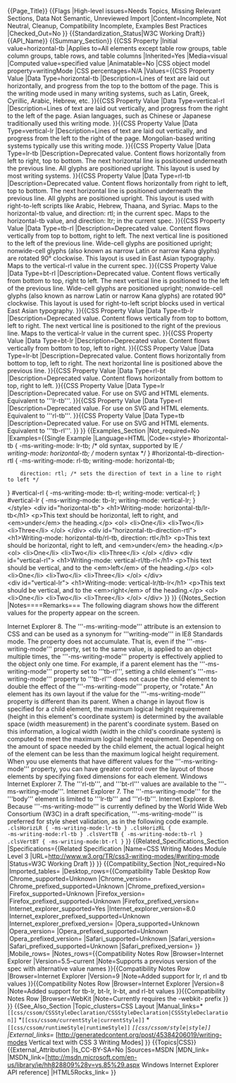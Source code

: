 {{Page_Title}}
{{Flags
|High-level issues=Needs Topics, Missing Relevant Sections, Data Not Semantic, Unreviewed Import
|Content=Incomplete, Not Neutral, Cleanup, Compatibility Incomplete, Examples Best Practices
|Checked_Out=No
}}
{{Standardization_Status|W3C Working Draft}}
{{API_Name}}
{{Summary_Section}}
{{CSS Property
|Initial value=horizontal-tb
|Applies to=All elements except table row groups, table column groups, table rows, and table columns
|Inherited=Yes
|Media=visual
|Computed value=specified value
|Animatable=No
|CSS object model property=writingMode
|CSS percentages=N/A
|Values={{CSS Property Value
|Data Type=horizontal-tb
|Description=Lines of text are laid out horizontally, and progress from the top to the bottom of the page. This is the writing mode used in many writing systems, such as Latin, Greek, Cyrillic, Arabic, Hebrew, etc.
}}{{CSS Property Value
|Data Type=vertical-rl
|Description=Lines of text are laid out vertically, and progress from the right to the left of the page. Asian languages, such as Chinese or Japanese traditionally used this writing mode.
}}{{CSS Property Value
|Data Type=vertical-lr
|Description=Lines of text are laid out vertically, and progress from the left to the right of the page. Mongolian-based writing systems typically use this writing mode.
}}{{CSS Property Value
|Data Type=lr-tb
|Description=Deprecated value. Content flows horizontally from left to right, top to bottom. The next horizontal line is positioned underneath the previous line. All glyphs are positioned upright. This layout is used by most writing systems.
}}{{CSS Property Value
|Data Type=rl-tb
|Description=Deprecated value. Content flows horizontally from right to left, top to bottom. The next horizontal line is positioned underneath the previous line. All glyphs are positioned upright. This layout is used with right-to-left scripts like Arabic, Hebrew, Thaana, and Syriac. Maps to the horizontal-tb value, and direction: rtl; in the current spec. Maps to the horizontal-tb value, and direction: ltr; in the current spec.
}}{{CSS Property Value
|Data Type=tb-rl
|Description=Deprecated value. Content flows vertically from top to bottom, right to left. The next vertical line is positioned to the left of the previous line. Wide-cell glyphs are positioned upright; nonwide-cell glyphs (also known as narrow Latin or narrow Kana glyphs) are rotated 90° clockwise. This layout is used in East Asian typography. Maps to the vertical-rl value in the current spec.
}}{{CSS Property Value
|Data Type=bt-rl
|Description=Deprecated value. Content flows vertically from bottom to top, right to left. The next vertical line is positioned to the left of the previous line. Wide-cell glyphs are positioned upright; nonwide-cell glyphs (also known as narrow Latin or narrow Kana glyphs) are rotated 90° clockwise. This layout is used for right-to-left script blocks used in vertical East Asian typography.
}}{{CSS Property Value
|Data Type=tb-lr
|Description=Deprecated value. Content flows vertically from top to bottom, left to right. The next vertical line is positioned to the right of the previous line. Maps to the vertical-lr value in the current spec.
}}{{CSS Property Value
|Data Type=bt-lr
|Description=Deprecated value. Content flows vertically from bottom to top, left to right.
}}{{CSS Property Value
|Data Type=lr-bt
|Description=Deprecated value. Content flows horizontally from bottom to top, left to right. The next horizontal line is positioned above the previous line.
}}{{CSS Property Value
|Data Type=rl-bt
|Description=Deprecated value. Content flows horizontally from bottom to top, right to left.
}}{{CSS Property Value
|Data Type=lr
|Description=Deprecated value. For use on SVG and HTML elements. Equivalent to '''lr-tb'''.
}}{{CSS Property Value
|Data Type=rl
|Description=Deprecated value. For use on SVG and HTML elements. Equivalent to '''rl-tb'''.
}}{{CSS Property Value
|Data Type=tb
|Description=Deprecated value. For use on SVG and HTML elements. Equivalent to '''tb-rl'''.
}}
}}
{{Examples_Section
|Not_required=No
|Examples={{Single Example
|Language=HTML
|Code=&lt;style&gt;
    #horizontal-tb {
	-ms-writing-mode: lr-tb;  /* old syntax, supported by IE */		
	writing-mode: horizontal-tb;  /* modern syntax */
    }
   #horizontal-tb-direction-rtl {
	-ms-writing-mode: rl-tb;
        writing-mode: horizontal-tb;
	
        direction: rtl; /* sets the direction of text in a line to right to left */
   }
   #vertical-rl {
        -ms-writing-mode: tb-rl;
	writing-mode: vertical-rl; 
    }
    #vertical-lr {
	-ms-writing-mode: tb-lr;
        writing-mode: vertical-lr;
    }	
&lt;/style&gt;
&lt;div id="horizontal-tb"&gt;
    &lt;h1&gt;Writing-mode: horizontal-tb/lr-tb&lt;/h1&gt;
    &lt;p&gt;This text should be horizontal, left to right, and &lt;em>under&lt;/em&gt; the heading.&lt;/p&gt;
    &lt;ol&gt;
        &lt;li>One&lt;/li&gt;
	&lt;li>Two&lt;/li&gt;
	&lt;li>Three&lt;/li&gt;
    &lt;/ol&gt;
&lt;/div&gt;
&lt;div id="horizontal-tb-direction-rtl"&gt;
    &lt;h1&gt;Writing-mode: horizontal-tb/rl-tb, direction: rtl&lt;/h1&gt;
    &lt;p&gt;This text should be horizontal, right to left, and &lt;em&gt;under&lt;/em&gt; the heading.&lt;/p&gt;
    &lt;ol>
	&lt;li&gt;One&lt;/li&gt;
	&lt;li&gt;Two&lt;/li&gt;
	&lt;li&gt;Three&lt;/li&gt;
    &lt;/ol&gt;
&lt;/div&gt;
&lt;div id="vertical-rl"&gt;
        &lt;h1&gt;Writing-mode: vertical-rl/tb-rl&lt;/h1&gt;
        &lt;p&gt;This text should be vertical, and to the &lt;em&gt;left&lt;/em&gt; of the heading.&lt;/p&gt;
	 &lt;ol&gt;
              &lt;li&gt;One&lt;/li&gt;
              &lt;li&gt;Two&lt;/li&gt;
	      &lt;li&gt;Three&lt;/li&gt;
	 &lt;/ol&gt;
&lt;/div&gt;	
&lt;div id="vertical-lr"&gt;
	&lt;h1&gt;Writing-mode: vertical-lr/tb-lr&lt;/h1&gt;
	&lt;p&gt;This text should be vertical, and to the &lt;em&gt;right&lt;/em&gt; of the heading.&lt;/p&gt;
	&lt;ol&gt;
		&lt;li&gt;One&lt;/li&gt;
		&lt;li&gt;Two&lt;/li&gt;
		&lt;li&gt;Three&lt;/li&gt;
	&lt;/ol&gt;
&lt;/div&gt;
}}
}}
{{Notes_Section
|Notes====Remarks===
The following diagram shows how the different values for the property appear on the screen.

Internet Explorer 8. The '''-ms-writing-mode''' attribute is an extension to CSS and can be used as a synonym for '''writing-mode''' in IE8 Standards mode.
The property does not accumulate.  That is, even if the '''-ms-writing-mode''' property, set to the same value, is applied to an object multiple times, the '''-ms-writing-mode''' property is effectively applied to the object only one time. For example, if a parent element has the '''-ms-writing-mode''' property set to '''tb-rl''', setting a child element's '''-ms-writing-mode''' property to '''tb-rl''' does not cause the child element to double the effect of the '''-ms-writing-mode''' property, or "rotate."
An element has its own layout if the value for the '''-ms-writing-mode''' property is different than its parent. When a change in layout flow is specified for a child element, the maximum logical height requirement (height in this element's coordinate system) is determined by the available space (width measurement) in the parent's coordinate system.  Based on this information, a logical width (width in the child's coordinate system) is computed to meet the maximum logical height requirement.  Depending on the amount of space needed by the child element, the actual logical height of the element can be less than the maximum logical height requirement.
When you use elements that have different values for the '''-ms-writing-mode''' property, you can have greater control over the layout of those elements by specifying fixed dimensions for each element.
Windows Internet Explorer 7.  The '''rl-tb''', and '''bt-rl''' values are available to the '''-ms-writing-mode'''.
Internet Explorer 7.  The '''-ms-writing-mode''' for the '''body''' element is limited to '''lr-tb''' and '''rl-tb'''.
Internet Explorer 8. Because '''-ms-writing-mode''' is currently defined by the World Wide Web Consortium (W3C) in a draft specification, '''-ms-writing-mode''' is preferred for style sheet validation, as in the following code example.
 <code>    .clsHorizLR { -ms-writing-mode:lr-tb }
     .clsHorizRL { -ms-writing-mode:rl-tb }
     .clsVertTB  { -ms-writing-mode:tb-rl }
     .clsVertBT  { -ms-writing-mode:bt-rl }</code>
}}
{{Related_Specifications_Section
|Specifications={{Related Specification
|Name=CSS Writing Modes Module Level 3
|URL=http://www.w3.org/TR/css3-writing-modes/#writing-mode
|Status=W3C Working Draft
}}
}}
{{Compatibility_Section
|Not_required=No
|Imported_tables=
|Desktop_rows={{Compatibility Table Desktop Row
|Chrome_supported=Unknown
|Chrome_version=
|Chrome_prefixed_supported=Unknown
|Chrome_prefixed_version=
|Firefox_supported=Unknown
|Firefox_version=
|Firefox_prefixed_supported=Unknown
|Firefox_prefixed_version=
|Internet_explorer_supported=Yes
|Internet_explorer_version=8.0
|Internet_explorer_prefixed_supported=Unknown
|Internet_explorer_prefixed_version=
|Opera_supported=Unknown
|Opera_version=
|Opera_prefixed_supported=Unknown
|Opera_prefixed_version=
|Safari_supported=Unknown
|Safari_version=
|Safari_prefixed_supported=Unknown
|Safari_prefixed_version=
}}
|Mobile_rows=
|Notes_rows={{Compatibility Notes Row
|Browser=Internet Explorer
|Version=5.5–current
|Note=Supports a previous version of the spec with alternative value names
}}{{Compatibility Notes Row
|Browser=Internet Explorer
|Version=9
|Note=Added support for lr, rl and tb values
}}{{Compatibility Notes Row
|Browser=Internet Explorer
|Version=8
|Note=Added support for tb-lr, bt-lr, lr-bt, and rl-bt values
}}{{Compatibility Notes Row
|Browser=WebKit
|Note=Currently requires the -webkit- prefix
}}
}}
{{See_Also_Section
|Topic_clusters=CSS Layout
|Manual_links=*<code>[[css/cssom/CSSStyleDeclaration/CSSStyleDeclaration|CSSStyleDeclaration]]</code>
*<code>[[css/cssom/currentStyle|currentStyle]]</code>
*<code>[[css/cssom/runtimeStyle|runtimeStyle]]</code>
*<code>[[css/cssom/style|style]]</code>
|External_links=* [http://generatedcontent.org/post/45384206019/writing-modes Vertical text with CSS 3 Writing Modes]
}}
{{Topics|CSS}}
{{External_Attribution
|Is_CC-BY-SA=No
|Sources=MSDN
|MDN_link=
|MSDN_link=[http://msdn.microsoft.com/en-us/library/ie/hh828809%28v=vs.85%29.aspx Windows Internet Explorer API reference]
|HTML5Rocks_link=
}}